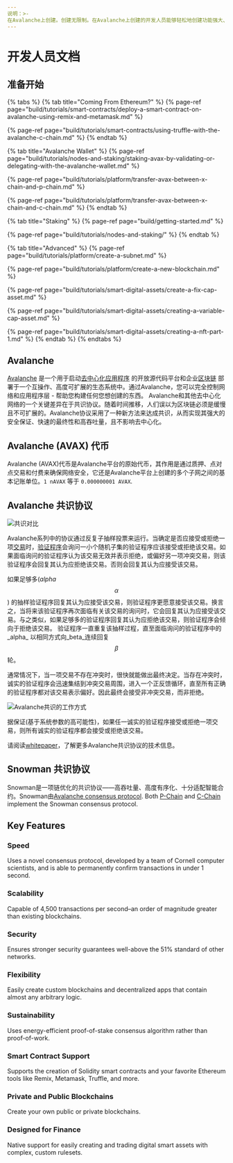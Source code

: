 ```yaml
---
说明：>-
在Avalanche上创建。创建无限制。在Avalanche上创建的开发人员能够轻松地创建功能强大、可靠且安全的应用程序。
---
```


# 开发人员文档

## 准备开始

{% tabs %}
{% tab title="Coming From Ethereum?" %}
{% page-ref page="build/tutorials/smart-contracts/deploy-a-smart-contract-on-avalanche-using-remix-and-metamask.md" %}

{% page-ref page="build/tutorials/smart-contracts/using-truffle-with-the-avalanche-c-chain.md" %}
{% endtab %}

{% tab title="Avalanche Wallet" %}
{% page-ref page="build/tutorials/nodes-and-staking/staking-avax-by-validating-or-delegating-with-the-avalanche-wallet.md" %}

{% page-ref page="build/tutorials/platform/transfer-avax-between-x-chain-and-p-chain.md" %}

{% page-ref page="build/tutorials/platform/transfer-avax-between-x-chain-and-c-chain.md" %}
{% endtab %}

{% tab title="Staking" %}
{% page-ref page="build/getting-started.md" %}

{% page-ref page="build/tutorials/nodes-and-staking/" %}
{% endtab %}

{% tab title="Advanced" %}
{% page-ref page="build/tutorials/platform/create-a-subnet.md" %}

{% page-ref page="build/tutorials/platform/create-a-new-blockchain.md" %}

{% page-ref page="build/tutorials/smart-digital-assets/create-a-fix-cap-asset.md" %}

{% page-ref page="build/tutorials/smart-digital-assets/creating-a-variable-cap-asset.md" %}

{% page-ref page="build/tutorials/smart-digital-assets/creating-a-nft-part-1.md" %}
{% endtab %}
{% endtabs %}

## Avalanche

[Avalanche](https://avax.network) 是一个用于启动[去中心化应用程序](https://support.avalabs.org/en/articles/4587146-what-is-a-decentralized-application-dapp) 的开放源代码平台和企业[区块链](http://support.avalabs.org/en/articles/4064677-what-is-a-blockchain) 部署于一个互操作、高度可扩展的生态系统中。通过Avalanche，您可以完全控制网络和应用程序层 - 帮助您构建任何您想创建的东西。
Avalanche和其他去中心化网络的一个关键差异在于共识协议。随着时间推移，人们误以为区块链必须是缓慢且不可扩展的。Avalanche协议采用了一种新方法来达成共识，从而实现其强大的安全保证、快速的最终性和高吞吐量，且不影响去中心化。
## Avalanche \(AVAX\) 代币

Avalanche \(AVAX\)代币是Avalanche平台的原始代币，其作用是通过质押、点对点交易和付费来确保网络安全，它还是Avalanche平台上创建的多个子网之间的基本记账单位。`1 nAVAX` 等于 `0.000000001 AVAX`.

## Avalanche 共识协议

![共识对比](.gitbook/assets/consensus-comparison.png)

Avalanche系列中的协议通过反复子抽样投票来运行。当确定是否应接受或拒绝一项[交易](http://support.avalabs.org/en/articles/4587384-what-is-a-transaction)时，[验证程序](http://support.avalabs.org/en/articles/4064704-what-is-a-blockchain-validator)会询问一小个随机子集的验证程序应该接受或拒绝该交易。如果面临询问的验证程序认为该交易无效并表示拒绝，或偏好另一项冲突交易，则该验证程序会回复其认为应拒绝该交易。否则会回复其认为应接受该交易。

如果足够多\(_alpha_ $$α$$\) 的抽样验证程序回复其认为应接受该交易，则验证程序更愿意接受该交易。换言之，当将来该验证程序再次面临有关该交易的询问时，它会回复其认为应接受该交易。与之类似，如果足够多的验证程序回复其认为应拒绝该交易，则验证程序会倾向于拒绝该交易。
验证程序一直重复该抽样过程，直至面临询问的验证程序中的_alpha_ 以相同方式向_beta_连续回复$$β$$轮。

通常情况下，当一项交易不存在冲突时，很快就能做出最终决定。当存在冲突时，诚实的验证程序会迅速集结到冲突交易周围，进入一个正反馈循环，直至所有正确的验证程序都对该交易表示偏好。因此最终会接受非冲突交易，而非拒绝。

![Avalanche共识的工作方式](.gitbook/assets/howavalancheconsensusworks.png)

据保证\(基于系统参数的高可能性\)，如果任一诚实的验证程序接受或拒绝一项交易，则所有诚实的验证程序都会接受或拒绝该交易。

请阅读[whitepaper](https://arxiv.org/pdf/1906.08936.pdf)，了解更多Avalanche共识协议的技术信息。

## Snowman 共识协议

Snowman是一项链优化的共识协议——高吞吐量、高度有序化、十分适配智能合约。Snowman由[Avalanche consensus protocol](./#avalanche-consensus-protocol). Both [P-Chain](learn/platform-overview/#platform-chain-p-chain) and [C-Chain](learn/platform-overview/#contract-chain-c-chain) implement the Snowman consensus protocol.

## Key Features

### Speed

Uses a novel consensus protocol, developed by a team of Cornell computer scientists, and is able to permanently confirm transactions in under 1 second.

### Scalability

Capable of 4,500 transactions per second–an order of magnitude greater than existing blockchains.

### Security

Ensures stronger security guarantees well-above the 51% standard of other networks.

### Flexibility

Easily create custom blockchains and decentralized apps that contain almost any arbitrary logic.

### Sustainability

Uses energy-efficient proof-of-stake consensus algorithm rather than proof-of-work.

### Smart Contract Support

Supports the creation of Solidity smart contracts and your favorite Ethereum tools like Remix, Metamask, Truffle, and more.

### Private and Public Blockchains

Create your own public or private blockchains.

### Designed for Finance

Native support for easily creating and trading digital smart assets with complex, custom rulesets.

<!--stackedit_data:
eyJoaXN0b3J5IjpbNTI0NjE5NTEyXX0=
-->